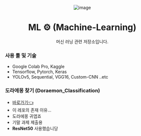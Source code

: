 <div align="center">
  
![image](https://github.com/khakhiD/ML/assets/74141521/ceba017a-947d-4590-945d-3e109bd5f0fa)
# ML ⚙ (Machine-Learning)
<p>머신 러닝 관련 저장소입니다. </p>
</div>

### 사용 툴 및 기술 
* Google Colab Pro, Kaggle
* Tensorflow, Pytorch, Keras
* YOLOv5, Sequential, VGG16, Custom-CNN ..etc

### 도라에몽 찾기 (Doraemon_Classification)

- [바로가기👈](https://github.com/khakhiD/ML/blob/main/Doraemon_Classification/main.ipynb)
- 이 레포의 존재 이유...
- 도라에몽 귀엽죠
- 기말 과제 제출용
- **ResNet50** 사용했습니당
